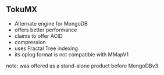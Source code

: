 ##  TokuMX

* Alternate engine for MongoDB
* offers better performance
* claims to offer ACID
* compression
* uses Fractal Tree indexing
* its oplog format is not compatible with MMapV1

note:
    was offered as a stand-alone product before MongoDBv3
